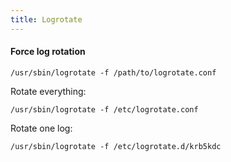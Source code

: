 ```yaml
---
title: Logrotate
---
```


#### Force log rotation

```
/usr/sbin/logrotate -f /path/to/logrotate.conf
```

Rotate everything:

```
/usr/sbin/logrotate -f /etc/logrotate.conf
```

Rotate one log:

```
/usr/sbin/logrotate -f /etc/logrotate.d/krb5kdc
```
